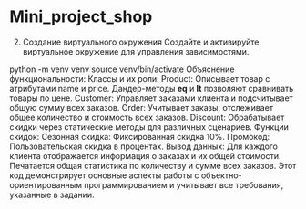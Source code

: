 # Mini_project_shop
2. Создание виртуального окружения
Создайте и активируйте виртуальное окружение для управления зависимостями.

python -m venv venv
source venv/bin/activate
 Объяснение функциональности: Классы и их роли:  Product: Описывает товар с атрибутами name и price. Дандер-методы __eq__ и __lt__ позволяют сравнивать товары по цене. Customer: Управляет заказами клиента и подсчитывает общую сумму всех заказов. Order: Учитывает заказы, отслеживает общее количество и стоимость всех заказов. Discount: Обрабатывает скидки через статические методы для различных сценариев. Функции скидок:  Сезонная скидка: Фиксированная скидка 10%. Промокод: Пользовательская скидка в процентах. Вывод данных:  Для каждого клиента отображается информация о заказах и их общей стоимости. Печатается общая статистика по количеству и сумме всех заказов. Этот код демонстрирует основные аспекты работы с объектно-ориентированным программированием и учитывает все требования, указанные в задании.
